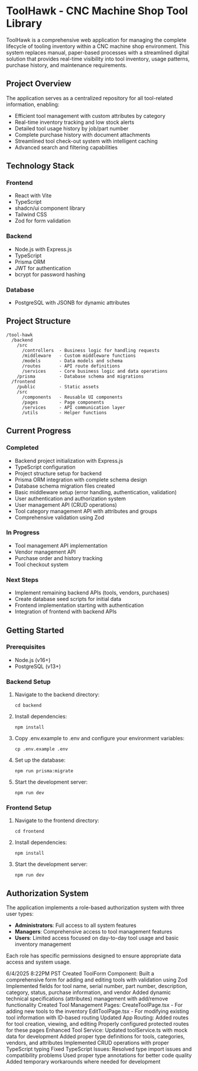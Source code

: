 # ToolHawk - CNC Machine Shop Tool Library

ToolHawk is a comprehensive web application for managing the complete lifecycle of tooling inventory within a CNC machine shop environment. This system replaces manual, paper-based processes with a streamlined digital solution that provides real-time visibility into tool inventory, usage patterns, purchase history, and maintenance requirements.

## Project Overview

The application serves as a centralized repository for all tool-related information, enabling:
- Efficient tool management with custom attributes by category
- Real-time inventory tracking and low stock alerts
- Detailed tool usage history by job/part number
- Complete purchase history with document attachments
- Streamlined tool check-out system with intelligent caching
- Advanced search and filtering capabilities

## Technology Stack

### Frontend
- React with Vite
- TypeScript
- shadcn/ui component library
- Tailwind CSS
- Zod for form validation

### Backend
- Node.js with Express.js
- TypeScript
- Prisma ORM
- JWT for authentication
- bcrypt for password hashing

### Database
- PostgreSQL with JSONB for dynamic attributes

## Project Structure

```
/tool-hawk
  /backend
    /src
      /controllers  - Business logic for handling requests
      /middleware   - Custom middleware functions
      /models       - Data models and schema
      /routes       - API route definitions
      /services     - Core business logic and data operations
    /prisma         - Database schema and migrations
  /frontend
    /public         - Static assets
    /src
      /components   - Reusable UI components
      /pages        - Page components
      /services     - API communication layer
      /utils        - Helper functions
```

## Current Progress

### Completed
- Backend project initialization with Express.js
- TypeScript configuration
- Project structure setup for backend
- Prisma ORM integration with complete schema design
- Database schema migration files created
- Basic middleware setup (error handling, authentication, validation)
- User authentication and authorization system
- User management API (CRUD operations)
- Tool category management API with attributes and groups
- Comprehensive validation using Zod

### In Progress
- Tool management API implementation
- Vendor management API
- Purchase order and history tracking
- Tool checkout system

### Next Steps
- Implement remaining backend APIs (tools, vendors, purchases)
- Create database seed scripts for initial data
- Frontend implementation starting with authentication
- Integration of frontend with backend APIs

## Getting Started

### Prerequisites
- Node.js (v16+)
- PostgreSQL (v13+)

### Backend Setup
1. Navigate to the backend directory:
   ```
   cd backend
   ```

2. Install dependencies:
   ```
   npm install
   ```

3. Copy .env.example to .env and configure your environment variables:
   ```
   cp .env.example .env
   ```

4. Set up the database:
   ```
   npm run prisma:migrate
   ```

5. Start the development server:
   ```
   npm run dev
   ```

### Frontend Setup
1. Navigate to the frontend directory:
   ```
   cd frontend
   ```

2. Install dependencies:
   ```
   npm install
   ```

3. Start the development server:
   ```
   npm run dev
   ```

## Authorization System

The application implements a role-based authorization system with three user types:
- **Administrators**: Full access to all system features
- **Managers**: Comprehensive access to tool management features
- **Users**: Limited access focused on day-to-day tool usage and basic inventory management

Each role has specific permissions designed to ensure appropriate data access and system usage.

6/4/2025 8:22PM PST
Created ToolForm Component:
Built a comprehensive form for adding and editing tools with validation using Zod
Implemented fields for tool name, serial number, part number, description, category, status, purchase information, and vendor
Added dynamic technical specifications (attributes) management with add/remove functionality
Created Tool Management Pages:
CreateToolPage.tsx - For adding new tools to the inventory
EditToolPage.tsx - For modifying existing tool information with ID-based routing
Updated App Routing:
Added routes for tool creation, viewing, and editing
Properly configured protected routes for these pages
Enhanced Tool Service:
Updated toolService.ts with mock data for development
Added proper type definitions for tools, categories, vendors, and attributes
Implemented CRUD operations with proper TypeScript typing
Fixed TypeScript Issues:
Resolved type import issues and compatibility problems
Used proper type annotations for better code quality
Added temporary workarounds where needed for development